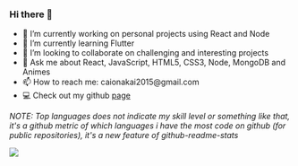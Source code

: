 ### Hi there 👋

<!--
**caionakai/caionakai** is a ✨ _special_ ✨ repository because its `README.md` (this file) appears on your GitHub profile.
-->
 

<ul align="left">
  <li>🔭 I’m currently working on personal projects using React and Node</li>
  <li>🌱 I’m currently learning Flutter </br></li>
  <li>👯 I’m looking to collaborate on challenging and interesting projects </br> </li>
  <li>💬 Ask me about React, JavaScript, HTML5, CSS3, Node, MongoDB and Animes</br> </li>
  <li>📫 How to reach me: caionakai2015@gmail.com </br></li>  
  <li>💻 Check out my github <a href="https://caionakai.github.io/">page</a> 
</ul>


  *NOTE: Top languages does not indicate my skill level or something like that, it's a github metric of which languages i have the most code on github (for public repositories), it's a new feature of github-readme-stats*

<img align="left" src="https://github-readme-stats.vercel.app/api/top-langs/?username=caionakai" />


